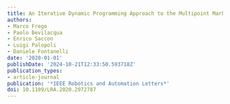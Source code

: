 ```yaml
---
title: An Iterative Dynamic Programming Approach to the Multipoint Markov-Dubins Problem
authors:
- Marco Frego
- Paolo Bevilacqua
- Enrico Saccon
- Luigi Palopoli
- Daniele Fontanelli
date: '2020-01-01'
publishDate: '2024-10-21T12:33:50.593718Z'
publication_types:
- article-journal
publication: '*IEEE Robotics and Automation Letters*'
doi: 10.1109/LRA.2020.2972787
---
```

